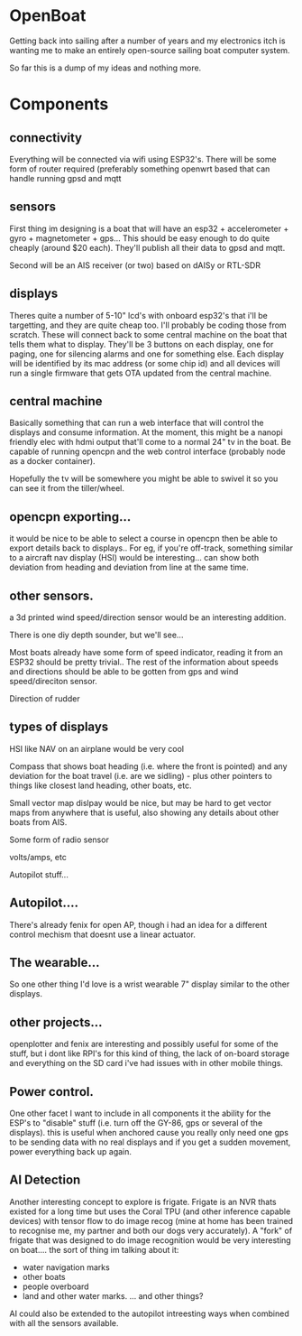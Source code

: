 # OpenBoat

Getting back into sailing after a number of years and my electronics itch is wanting me to make an entirely open-source sailing boat computer system.

So far this is a dump of my ideas and nothing more.

# Components

## connectivity

Everything will be connected via wifi using ESP32's. There will be some form of router required (preferably something openwrt based that can handle running gpsd and mqtt

## sensors

First thing im designing is a boat that will have an esp32 + accelerometer + gyro + magnetometer + gps... This should be easy enough to do quite cheaply (around $20 each). They'll publish all their data to gpsd and mqtt.

Second will be an AIS receiver (or two) based on dAISy or RTL-SDR

## displays

Theres quite a number of 5-10" lcd's with onboard esp32's that i'll be targetting, and they are quite cheap too. I'll probably be coding those from scratch. These will connect back to some central machine on the boat that tells them what to display. They'll be 3 buttons on each display, one for paging, one for silencing alarms and one for something else. Each display will be identified by its mac address (or some chip id) and all devices will run a single firmware that gets OTA updated from the central machine.

## central machine

Basically something that can run a web interface that will control the displays and consume information. At the moment, this might be a nanopi friendly elec with hdmi output that'll come to a normal 24" tv in the boat. Be capable of running opencpn and the web control interface (probably node as a docker container).

Hopefully the tv will be somewhere you might be able to swivel it so you can see it from the tiller/wheel.

## opencpn exporting...

it would be nice to be able to select a course in opencpn then be able to export details back to displays.. For eg, if you're off-track, something similar to a aircraft nav display (HSI) would be interesting... can show both deviation from heading and deviation from line at the same time.

## other sensors.

a 3d printed wind speed/direction sensor would be an interesting addition.

There is one diy depth sounder, but we'll see...

Most boats already have some form of speed indicator, reading it from an ESP32 should be pretty trivial.. The rest of the information about speeds and directions should be able to be gotten from gps and wind speed/direciton sensor.

Direction of rudder

## types of displays

HSI like NAV on an airplane would be very cool

Compass that shows boat heading (i.e. where the front is pointed) and any deviation for the boat travel (i.e. are we sidling) - plus other pointers to things like closest land heading, other boats, etc.

Small vector map dislpay would be nice, but may be hard to get vector maps from anywhere that is useful, also showing any details about other boats from AIS.

Some form of radio sensor

volts/amps, etc

Autopilot stuff...


## Autopilot....

There's already fenix for open AP, though i had an idea for a different control mechism that doesnt use a linear actuator.

## The wearable...

So one other thing I'd love is a wrist wearable 7" display similar to the other displays.

## other projects...

openplotter and fenix are interesting and possibly useful for some of the stuff, but i dont like RPI's for this kind of thing, the lack of on-board storage and everything on the SD card i've had issues with in other mobile things.

## Power control.

One other facet I want to include in all components it the ability for the ESP's to "disable" stuff (i.e. turn off the GY-86, gps or several of the displays). this is useful when anchored cause you really only need one gps to be sending data with no real displays and if you get a sudden movement, power everything back up again.

## AI Detection

Another interesting concept to explore is frigate. Frigate is an NVR thats existed for a long time but uses the Coral TPU (and other inference capable devices) with tensor flow to do image recog (mine at home has been trained to recognise me, my partner and both our dogs very accurately). A "fork" of frigate that was designed to do image recognition would be very interesting on boat.... the sort of thing im talking about it:
 - water navigation marks
 - other boats
 - people overboard
 - land and other water marks.
... and other things?

AI could also be extended to the autopilot intreesting ways when combined with all the sensors available.

